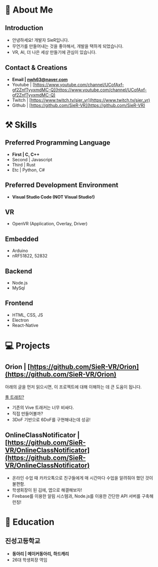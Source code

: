 # 📢 About Me

## **Introduction**

- 안녕하세요! 개발자 SieR입니다.
- 무언가를 만들어내는 것을 좋아해서, 개발을 택하게 되었습니다.
- VR, AI, 더 나은 세상 만들기에 관심이 있습니다.

## Contact & Creations

- **Email | nwh63@naver.com**
- Youtube | [https://www.youtube.com/channel/UCofAxf-gf2ZnfTyyxmdMC-Q](https://www.youtube.com/channel/UCofAxf-gf2ZnfTyyxmdMC-Q)
- Twitch | [https://www.twitch.tv/sier_vr](https://www.twitch.tv/sier_vr)
- Github | [https://github.com/SieR-VR](https://github.com/SieR-VR)

# ⚒️ Skills

## Preferred Programming Language

- **First | C, C++**
- Second | Javascript
- Third | Rust
- Etc | Python, C#

## Preferred Development Environment

- **Visual Studio Code (NOT Visual Studio!)**

## VR

- OpenVR (Application, Overlay, Driver)

## Embedded

- Arduino
- nRF51822, 52832

## Backend

- Node.js
- MySql

## Frontend

- HTML, CSS, JS
- Electron
- React-Native

# 💻 Projects

## Orion | [https://github.com/SieR-VR/Orion](https://github.com/SieR-VR/Orion)

아래의 글을 먼저 읽으시면, 이 프로젝트에 대해 이해하는 데 큰 도움이 됩니다.

[풀 트래킹?](https://www.notion.so/ce9e6664117a4099a64f85a2a7126194)

- 기존의 Vive 트래커는 너무 비싸다.
- 직접 만들어볼까?
- 3DoF 기반으로 6DoF를 구현해내는데 성공!

## OnlineClassNotificator | [https://github.com/SieR-VR/OnlineClassNotificator](https://github.com/SieR-VR/OnlineClassNotificator)

- 온라인 수업 때 카카오톡으로 친구들에게 매 시간마다 수업을 알려줘야 했던 것이 불편함.
- 학생회장이 된 김에, 앱으로 해결해보자!
- Firebase를 이용한 알림 시스템과, Node.js를 이용한 간단한 API 서버를 구축해 런칭!

# 📖 Education

## 진성고등학교

- **동아리 | 메이커동아리, 하드캐리**
- 26대 학생회장 역임
